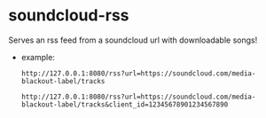 # soundcloud-rss
Serves an rss feed from a soundcloud url with downloadable songs!

  * example:
    ```
    http://127.0.0.1:8080/rss?url=https://soundcloud.com/media-blackout-label/tracks
    
    http://127.0.0.1:8080/rss?url=https://soundcloud.com/media-blackout-label/tracks&client_id=12345678901234567890
    ```
